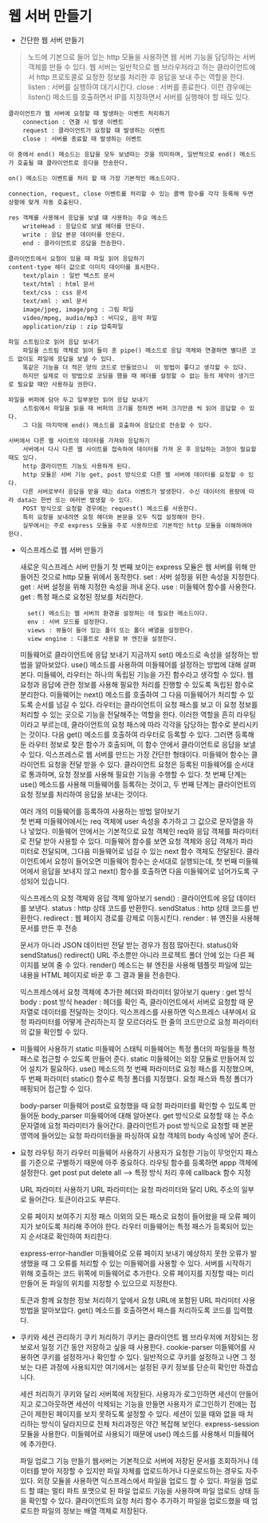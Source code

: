 # 웹 서버 만들기
- 간단한 웹 서버 만들기
>    노드에 기본으로 들어 있는 http 모듈을 사용하면 웹 서버 기능을 담당하는 서버 객체를 만들 수 있다.
>    웹 서버는 일반적으로 웹 브라우저라고 하는 클라이언트에서 http 프로토콜로 요청한 정보를 처리한 후 응답을 보내 주는 역할을 한다.
        listen : 서버를 실행하여 대기시킨다.
        close : 서버를 종료한다.
    이런 경우에는 listen() 메소드를 호출하면서 IP를 지정하면서 서버를 실행해야 할 때도 있다.
    
    클라이언트가 웹 서버에 요청할 때 발생하는 이벤트 처리하기
        connection : 연결 시 발생 이벤트
        request : 클라이언트가 요청할 떄 발생하는 이벤트
        close : 서버를 종료할 때 발생하는 이벤트
    
    이 중에서 end() 메소드는 응답을 모두 보냈따는 것을 의미하며, 일반적으로 end() 메소드가 호출될 떄 클라이언트로 응다을 전송한다.

    on() 메소드는 이벤트를 처리 할 때 가장 기본적인 메소드이다.

    connection, request, close 이벤트를 처리할 수 있는 콜백 함수를 각각 등록해 두면 상황에 맞게 자동 호출된다.

    res 객체를 사용해서 응답을 보낼 떄 사용하는 주요 메소드
        writeHead : 응답으로 보낼 헤더를 만든다.
        write : 응답 본문 데이터를 만든다.
        end : 클라이언트로 응답을 전송한다.

    클라이언트에서 요청이 있을 때 파일 읽어 응답하기
    content-type 헤더 값으로 이미지 데이터를 표시한다.
        text/plain : 일반 텍스트 문서
        text/html : html 문서
        text/css : css 문서
        text/xml : xml 문서
        image/jpeg, image/png : 그림 파일 
        video/mpeg, audio/mp3 : 비디오, 음악 파일
        application/zip : zip 압축파일
    
    파일 스트림으로 읽어 응답 보내기
        파일을 스트림 객체로 읽어 들이 훈 pipe() 메소드로 응답 객체와 연결하면 별다른 코드 없이도 파일에 응답을 보낼 수 있다.
        똑같은 기능을 더 적은 양의 코드로 만들었으니  이 방법이 좋다고 생각할 수 있다.
        하지만 실제로 이 방법으로 코딩을 했을 때 헤더를 설정할 수 없는 등의 제약이 생기므로 필요할 때만 사용하길 권한다.

    파일을 버퍼에 담아 두고 일부분만 읽어 응답 보내기
        스트림에서 파일을 읽을 때 버퍼의 크기를 정하면 버퍼 크기만큼 씩 읽어 응답할 수 있다.
        그 다음 마지막에 end() 메소드를 호출하여 응답으로 전송할 수 있다.

    서버에서 다른 웹 사이트의 데이터를 가져와 응답하기
        서버에서 다시 다른 웹 사이트를 접속하여 데이터를 가져 온 후 응답하는 과정이 필요할 때도 있다.
        http 클라이언트 기능도 사용하게 된다.
        http 모듈은 서버 기능 get, post 방식으로 다른 웹 서버에 데이터를 요청할 수 있다.
        다른 서버로부터 응답을 받을 때는 data 이벤트가 발생한다. 수신 데이터의 용량에 따라 data는 한번 또는 여러번 발생할 수 있다.
        POST 방식으로 요청할 경우에는 request() 메소드를 사용한다.
        특히 요청을 보내려면 요청 헤더와 본문을 모두 직접 설정해야 한다.
        실무에서는 주로 express 모듈을 주로 사용하므로 기본적인 http 모듈을 이해하여야 한다.

- 익스프레스로 웹 서버 만들기

    새로운 익스프레스 서버 만들기
        첫 번째 보이는 express 모듈은 웹 서버를 위해 만들어진 것으로 http 모듈 위에서 동작한다.
        set : 서버 설정을 위한 속성을 지정한다.
        get : 서버 설정을 위해 지정한 속성을 꺼내 온다.
        use : 미들웨어 함수를 사용한다.
        get : 특정 패스로 요청된 정보를 처리한다.        

        set() 메소드는 웹 서버의 환경을 설정하는 데 필요한 메소드이다.
        env : 서버 모드를 설정한다.
        views : 뷰들이 들어 있는 폴더 또는 폴더 배열을 설정한다.
        view engine : 디폴트로 사용할 뷰 엔진을 설정한다.

    미들웨어로 클라이언트에 응답 보내기
        지금까지 set() 메소드로 속성을 설정하는 방법을 알아보았다.
        use() 메소드를 사용하여 미들웨어를 설정하는 방법에 대해 살펴본다.
        미들웨어, 라우터는 하나의 독립된 기능을 가진 함수라고 생각할 수 있다.
        웹 요청과 응답에 관한 정보를 사용해 필요한 처리를 진행할 수 있도록 독립된 함수로 분리한다.
        미들웨어는 next() 메소드를 호출하여 그 다음 미들웨어가 처리할 수 있도록 순서를 넘길 수 있다.
        라우터는 클라이언트이 요청 패스를 보고 이 요청 정보를 처리할 수 있는 곳으로 기능을 전달해주는 역할을 한다.
        이러한 역할을 흔히 라우팅이라고 부르는데, 클라이언트의 요청 패스에 따라 각각을 담당하는 함수로 분리시키는 것이다.
        다음 get() 메소드를 호출하여 라우터로 등록할 수 있다. 
        그러면 등록해 둔 라우터 정보로 찾은 함수가 호출되며, 이 함수 안에서 클라이언트로 응답을 보낼 수 있다.
        익스프레스로 웹 서버를 만드는 가장 간단한 형태이다.
        미들웨어 함수는 클라이언트 요청을 전달 받을 수 있다.
        클라이언트 요청은 등록된 미들웨어를 순서대로 통과하며, 요청 정보를 사용해 필요한 기능을 수행할 수 있다.
        첫 번째 단계는 use() 메소드를 사용해 미들웨어를 등록하는 것이고, 두 번째 단계는 클라이언트의 요청 정보를 처리하여 응답을 보내는 것이다.

    여러 개의 미들웨어를 등록하여 사용하는 방법 알아보기    
        첫 번째 미들웨어에서는 req 객체에 user 속성을 추가하고 그 값으로 문자열을 하나 넣었다.
        미들웨어 안에서는 기본적으로 요청 객체인 req와 응답 객체를 파라미터로 전달 받아 사용할 수 있다.
        미들웨어 함수를 보면 요청 객체와 응답 객체가 파라미터로 전달되며, 그다음 미들웨어로 넘길 수 있는 next 함수 객체도 전달된다.
        클라이언트에서 요청이 들어오면 미들웨어 함수는 순서대로 실행되는데, 첫 번째 미들웨어에서 응답을 보내지 않고 next() 함수를 호출하면 다음 미들웨어로 넘어가도록 구성되어 있습니다.
    
    익스프레스의 요청 객체와 응답 객체 알아보기
        send() : 클라이언트에 응답 데이터를 보낸다.
        status : http 상태 코드를 반환한다.
        sendStatus : http 상태 코드를 반환한다.
        redirect : 웹 페이지 경로를 강제로 이동시킨다.
        render : 뷰 엔진을 사용해 문서를 만든 후 전송
    
    문서가 아니라 JSON 데이터만 전달 받는 경우가 점점 많아진다.
        status()와 sendStatus()
        redirect()
        URL 주소뿐만 아니라 프로젝트 폴더 안에 있는 다른 페이지를 보여 줄 수 있다.
        render() 메소드는 뷰 엔진을 사용해 템플릿 파일에 있는 내용을 HTML 페이지로 바꾼 후 그 결과 물을 전송한다.
    
    익스프레스에서 요청 객체에 추가한 헤더와 파라미터 알아보기
        query : get 방식
        body : post 방식
        header : 헤더를 확인
        즉, 클라이언트에서 서버로 요청할 때 문자열로 데이터를 전달하는 것이다.
        익스프레스를 사용하면 익스프레스 내부에서 요청 파라미터를 어떻게 관리하는지 잘 모르더라도 한 줄의 코드만으로 요청 파라미터의 값을 확인할 수 있다.

- 미들웨어 사용하기
    static 미들웨어 
        스태틱 미들웨어는 특정 폴더의 파일들을 특정 패스로 접근할 수 있도록 만들어 준다.
        static 미들웨어는 외장 모듈로 만들어져 있어 설치가 필요하다.
        use() 메소드의 첫 번째 파라미터로 요청 패스를 지정했으며, 두 번째 파라미터 static() 함수로 특정 폴더를 지정했다.
        요청 패스와 특정 폴더가 매핑되어 접근할 수 있다.
    
    body-parser 미들웨어
        post로 요청했을 때 요청 파라미터를 확인할 수 있도록 만들어둔 body_parser 미들웨어에 대해 알아본다. 
        get 방식으로 요청할 때 는 주소 문자열에 요청 파라미터가 들어간다.
        클라이언트가 post 방식으로 요청할 때 본문 영역에 들어있는 요청 파라미터들을 파싱하여 요청 객체의 body 속성에 넣어 준다.

- 요청 라우팅 하기
    라우터 미들웨어 사용하기
        사용자가 요청한 기능이 무엇인지 패스를 기준으로 구별하기 때문에 아주 중요하다.
        라우팅 함수를 등록하면 appp 객체에 설정한다.
        get
        post
        put
        delete
        all
            --> 특정 방식 처리 후에 callback 함수 지정

    URL 파라미터 사용하기
        URL 파라미터는 요청 파라미터와 달리 URL 주소의 일부로 들어간다.
        토큰이라고도 부른다.
    
    오류 페이지 보여주기
        지정 패스 이외의 모든 패스로 요청이 들어왔을 때 오류 페이지가 보이도록 처리해 주어야 한다.
        라우터 미들웨어는 특정 패스가 등록되어 있는지 순서대로 확인하여 처리한다.
    
    express-error-handler 미들웨어로 오류 페이지 보내기
        예상하지 못한 오류가 발생했을 때 그 오류를 처리할 수 있는 미들웨어를 사용할 수 있다.
        서버를 시작하기 위해 호출하는 코드 위쪽에 미들웨어로 추가한다.
        오류 페이지를 지정할 때는 미리 만들어 둔 파일의 위치를 지정할 수 있으므로 지정한다.
    
    토큰과 함께 요청한 정보 처리하기
        앞에서 요청 URL에 포함된 URL 파라미터 사용 방법을 알아보았다.
        get() 메소드를 호출하면서 패스를 처리하도록 코드를 입력했다.
    
- 쿠키와 세션 관리하기
    쿠키 처리하기
        쿠키는 클라이언트 웹 브라우저에 저장되는 정보로서 일정 기간 동안 저장하고 싶을 때 사용한다.
        cookie-parser 미들웨어를 사용하면 쿠키를 설정하거나 확인할 수 있다.
        일반적으로 쿠키를 설정하고 나면 그 정보는 다른 과정에 사용되지만 여기에서는 설정된 쿠키 정보를 단순히 확인만 하겠습니다.
    
    세션 처리하기
        쿠키와 달리 서버쪽에 저장된다.
        사용자가 로그인하면 세션이 만들어지고 로그아웃하면 세션이 삭제되는 기능을 만들면 사용자가 로그인하기 전에는 접근이 제한된 페이지를 보지 못하도록 설정할 수 있다.
        세션이 있을 때와 없을 때 처리하는 방식이 달라지므로 전체 처리과정은 약간 복잡해 보인다.
        express-session 모듈을 사용한다.
        미들웨어로 사용되기 때문에 use() 메소드를 사용해서 미들웨어에 추가한다.

    파일 업로그 기능 만들기
        웹서버는 기본적으로 서버에 저장된 문서를 조회하거나 데이터를 받아 저장할 수 있지만 파일 자체를 업로드하거나 다운로드하는 경우도 자주 있다.
        외장 모듈을 사용하면 익스프레스에서 파일을 업로드 할 수 있다.
        파일을 업로드 할 떄는 멀티 파트 포맷으로 된 파일 업로드 기능을 사용하며 파일 업로드 상태 등을 확인할 수 있다.
        클라이언트의 요청 처리 함수 추가하기
        파일을 업로드했을 때 업로드한 파일의 정보는 배열 객체로 저장된다.        
